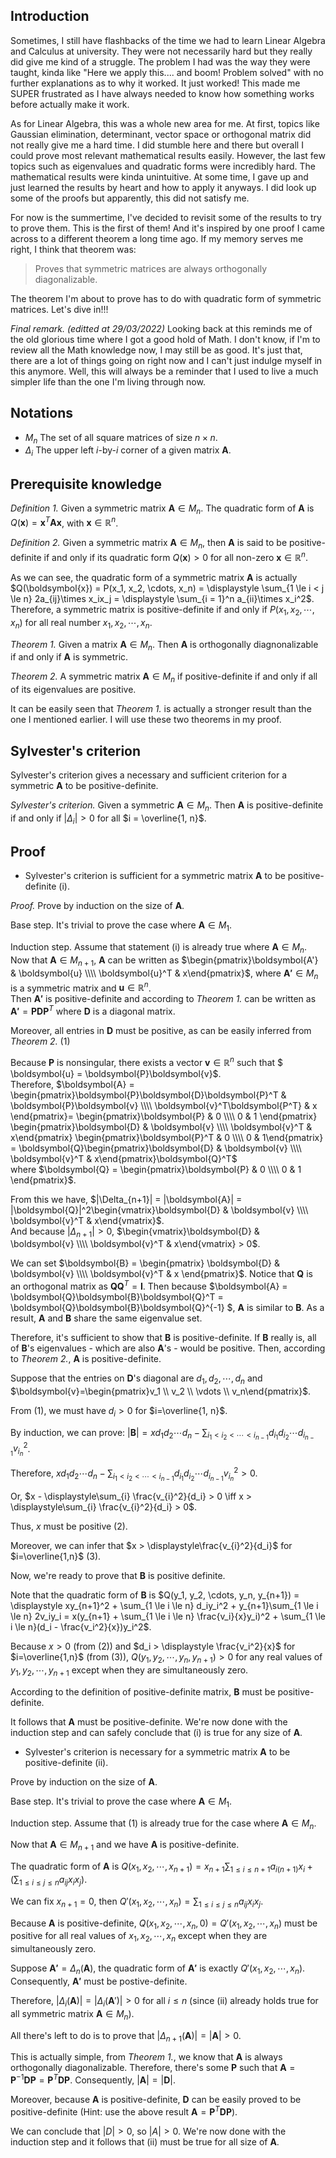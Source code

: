 ## Introduction

Sometimes, I still have flashbacks of the time we had to learn Linear Algebra and Calculus at university. They were not necessarily hard but they really did give me kind of a struggle. The problem I had was the way they were taught, kinda like "Here we apply this.... and boom! Problem solved" with no further explanations as to why it worked. It just worked! This made me SUPER frustrated as I have always needed to know how something works before actually make it work.

As for Linear Algebra, this was a whole new area for me. At first, topics like Gaussian elimination, determinant, vector space or orthogonal matrix did not really give me a hard time. I did stumble here and there but overall I could prove most relevant mathematical results easily. However, the last few topics such as eigenvalues and quadratic forms were incredibly hard. The mathematical results were kinda unintuitive. At some time, I gave up and just learned the results by heart and how to apply it anyways. I did look up some of the proofs but apparently, this did not satisfy me.

For now is the summertime, I've decided to revisit some of the results to try to prove them. This is the first of them! And it's inspired by one proof I came across to a different theorem a long time ago. If my memory serves me right, I think that theorem was:

> Proves that symmetric matrices are always orthogonally diagonalizable.

The theorem I'm about to prove has to do with quadratic form of symmetric matrices. Let's dive in!!!

*Final remark. (editted at 29/03/2022)* Looking back at this reminds me of the old glorious time where I got a good hold of Math. I don't know, if I'm to review all the Math knowledge now, I may still be as good. It's just that, there are a lot of things going on right now and I can't just indulge myself in this anymore. Well, this will always be a reminder that I used to live a much simpler life than the one I'm living through now.

## Notations

* $M_n$ The set of all square matrices of size $n \times n$.
* $\Delta_i$ The upper left $i$-by-$i$ corner of a given matrix $\boldsymbol{A}$.

## Prerequisite knowledge


*Definition 1.* Given a symmetric matrix $\boldsymbol{A} \in M_n$. The quadratic form of $\boldsymbol{A}$ is $Q(\boldsymbol{x}) = \boldsymbol{x}^T\boldsymbol{A}\boldsymbol{x}$, with $\boldsymbol{x} \in \mathbb{R}^n$.

*Definition 2.* Given a symmetric matrix $\boldsymbol{A} \in M_n$, then $\boldsymbol{A}$ is said to be positive-definite if and only if its quadratic form $Q(\boldsymbol{x}) > 0$ for all non-zero $\boldsymbol{x} \in \mathbb{R}^n$.

As we can see, the quadratic form of a symmetric matrix $\boldsymbol{A}$ is actually $Q(\boldsymbol{x}) = P(x_1, x_2, \cdots, x_n) = \displaystyle \sum_{1 \le i < j \le n} 2a_{ij}\times x_ix_j = \displaystyle \sum_{i = 1}^n a_{ii}\times x_i^2$. Therefore, a symmetric matrix is positive-definite if and only if $P(x_1, x_2, \cdots, x_n)$ for all real number $x_1, x_2, \cdots, x_n$.

*Theorem 1.* Given a matrix $\boldsymbol{A} \in M_n$. Then $\boldsymbol{A}$ is orthogonally diagnonalizable if and only if $\boldsymbol{A}$ is symmetric.

*Theorem 2.* A symmetric matrix $\boldsymbol{A} \in M_n$ if positive-definite if and only if all of its eigenvalues are positive.

It can be easily seen that *Theorem 1.* is actually a stronger result than the one I mentioned earlier. I will use these two theorems in my proof.

## Sylvester's criterion

Sylvester's criterion
 gives a necessary and sufficient criterion
 for a symmetric $\boldsymbol{A}$ to be positive-definite.

*Sylvester's criterion.* Given a symmetric $\boldsymbol{A} \in M_n$. Then $\boldsymbol{A}$ is positive-definite if and only if $|\Delta_i| > 0$ for all $i = \overline{1, n}$.

## Proof

* Sylvester's criterion is sufficient for a symmetric matrix $\boldsymbol{A}$ to be positive-definite (i).

*Proof.* Prove by induction on the size of $\boldsymbol{A}$.

Base step. It's trivial to prove the case where $\boldsymbol{A} \in M_1$.

Induction step. Assume that statement (i) is already true where $\boldsymbol{A} \in M_n$.  
Now that $\boldsymbol{A} \in M_{n+1}$, $\boldsymbol{A}$ can be written as $\begin{pmatrix}\boldsymbol{A'} & \boldsymbol{u} \\\\ \boldsymbol{u}^T & x\end{pmatrix}$, where $\boldsymbol{A'} \in M_n$ is a symmetric matrix and $\boldsymbol{u} \in \mathbb{R}^n$.  
Then $\boldsymbol{A'}$ is positive-definite and according to *Theorem 1.* can be written as $\boldsymbol{A'} = \boldsymbol{P}\boldsymbol{D}\boldsymbol{P}^{T}$ where  $\boldsymbol{D}$ is a diagonal matrix.

Moreover, all entries in $\boldsymbol{D}$ must be positive, as can be easily inferred from *Theorem 2.* (1)  

Because $\boldsymbol{P}$ is nonsingular, there exists a vector $\boldsymbol{v} \in \mathbb{R}^n$ such that $ \boldsymbol{u} = \boldsymbol{P}\boldsymbol{v}$.  
Therefore, $\boldsymbol{A} = \begin{pmatrix}\boldsymbol{P}\boldsymbol{D}\boldsymbol{P}^T & \boldsymbol{P}\boldsymbol{v} \\\\ \boldsymbol{v}^T\boldsymbol{P^T} & x \end{pmatrix}= \begin{pmatrix}\boldsymbol{P} & 0 \\\\ 0 & 1 \end{pmatrix} \begin{pmatrix}\boldsymbol{D} & \boldsymbol{v} \\\\ \boldsymbol{v}^T & x\end{pmatrix} \begin{pmatrix}\boldsymbol{P}^T & 0 \\\\ 0 & 1\end{pmatrix} = \boldsymbol{Q}\begin{pmatrix}\boldsymbol{D} & \boldsymbol{v} \\\\ \boldsymbol{v}^T & x\end{pmatrix}\boldsymbol{Q}^T$  
where $\boldsymbol{Q} = \begin{pmatrix}\boldsymbol{P} & 0 \\\\ 0 & 1 \end{pmatrix}$.

From this we have, $|\Delta_{n+1}| = |\boldsymbol{A}| = |\boldsymbol{Q}|^2\begin{vmatrix}\boldsymbol{D} & \boldsymbol{v} \\\\ \boldsymbol{v}^T & x\end{vmatrix}$.  
And because $|\Delta_{n+1}|> 0$, $\begin{vmatrix}\boldsymbol{D} & \boldsymbol{v} \\\\ \boldsymbol{v}^T & x\end{vmatrix} > 0$.

We can set $\boldsymbol{B} = \begin{pmatrix} \boldsymbol{D} & \boldsymbol{v} \\\\ \boldsymbol{v}^T & x \end{pmatrix}$. Notice that $\boldsymbol{Q}$ is an orthogonal matrix as $\boldsymbol{Q}\boldsymbol{Q}^T = \boldsymbol{I}$. Then because $\boldsymbol{A} = \boldsymbol{Q}\boldsymbol{B}\boldsymbol{Q}^T = \boldsymbol{Q}\boldsymbol{B}\boldsymbol{Q}^{-1} $, $\boldsymbol{A}$ is similar to $\boldsymbol{B}$. As a result, $\boldsymbol{A}$ and $\boldsymbol{B}$ share the same eigenvalue set.

Therefore, it's sufficient to show that $\boldsymbol{B}$ is positive-definite. If $\boldsymbol{B}$ really is, all of $\boldsymbol{B}$'s eigenvalues - which are also $\boldsymbol{A}$'s - would be positive. Then, according to *Theorem 2.*, $\boldsymbol{A}$ is positive-definite.

Suppose that the entries on $\boldsymbol{D}$'s diagonal are $d_1, d_2, \cdots, d_n$ and $\boldsymbol{v}=\begin{pmatrix}v_1 \\ v_2 \\ \vdots \\ v_n\end{pmatrix}$.

From (1), we must have $d_i > 0$ for $i=\overline{1, n}$.

By induction, we can prove: $|\boldsymbol{B}| = xd_1d_2\cdots d_n - \displaystyle\sum_{i_1 < i_2 < \cdots < i_{n-1}} d_{i_1}d_{i_2}\cdots d_{i_{n-1}}v_{i_n}^2$.

Therefore, $xd_1d_2\cdots d_n - \displaystyle\sum_{i_1 < i_2 < \cdots < i_{n-1}} d_{i_1}d_{i_2}\cdots d_{i_{n-1}}v_{i_n}^2 > 0$.

Or, $x - \displaystyle\sum_{i} \frac{v_{i}^2}{d_i} > 0 \iff x > \displaystyle\sum_{i} \frac{v_{i}^2}{d_i} > 0$.

Thus, $x$ must be positive (2).

Moreover, we can infer that $x > \displaystyle\frac{v_{i}^2}{d_i}$ for $i=\overline{1,n}$ (3).

Now, we're ready to prove that $\boldsymbol{B}$ is positive definite.

Note that the quadratic form of $\boldsymbol{B}$ is $Q(y_1, y_2, \cdots, y_n, y_{n+1}) = \displaystyle xy_{n+1}^2 + \sum_{1 \le i \le n} d_iy_i^2 + y_{n+1}\sum_{1 \le i \le n} 2v_iy_i = x(y_{n+1} + \sum_{1 \le i \le n} \frac{v_i}{x}y_i)^2 + \sum_{1 \le i \le n}(d_i - \frac{v_i^2}{x})y_i^2$.

Because $x > 0$ (from (2)) and $d_i > \displaystyle \frac{v_i^2}{x}$ for $i=\overline{1,n}$ (from (3)), $Q(y_1, y_2, \cdots, y_n, y_{n+1}) > 0$ for any real values of $y_1, y_2, \cdots, y_{n+1}$ except when they are simultaneously zero.

According to the definition of positive-definite matrix, $\boldsymbol{B}$ must be positive-definite.

It follows that $\boldsymbol{A}$ must be positive-definite. We're now done with the induction step and can safely conclude that (i) is true for any size of $\boldsymbol{A}$.

* Sylvester's criterion
 is necessary for a symmetric matrix $\boldsymbol{A}$ to be positive-definite (ii).

Prove by induction on the size of $\boldsymbol{A}$.

Base step. It's trivial to prove the case where $\boldsymbol{A} \in M_1$.

Induction step. Assume that (1) is already true for the case where $\boldsymbol{A} \in M_n$.

Now that $\boldsymbol{A} \in M_{n+1}$ and we have $\boldsymbol{A}$ is positive-definite.

The quadratic form of $\boldsymbol{A}$ is $Q(x_1, x_2, \cdots, x_{n+1}) = \displaystyle x_{n+1}\sum_{1 \le i \le n + 1} a_{i(n+1)}x_i +(\sum_{1 \le i \le j \le n}a_{ij}x_ix_j)$.

We can fix $x_{n+1} = 0$, then $Q'(x_1, x_2, \cdots, x_n) = \sum_{1 \le i \le j \le n}a_{ij}x_ix_j$.

Because $\boldsymbol{A}$ is positive-definite, $Q(x_1, x_2, \cdots, x_n, 0) = Q'(x_1, x_2, \cdots, x_n)$ must be positive for all real values of $x_1, x_2, \cdots, x_n$ except when they are simultaneously zero.

Suppose $\boldsymbol{A'} = \Delta_n(\boldsymbol{A})$, the quadratic form of $\boldsymbol{A'}$ is exactly $Q'(x_1, x_2, \cdots, x_n)$. Consequently, $\boldsymbol{A'}$ must be postive-definite.

Therefore, $|\Delta_i(\boldsymbol{A})| = |\Delta_i(\boldsymbol{A}')| > 0$ for all $i \le n$ (since (ii) already holds true for all symmetric matrix $\boldsymbol{A} \in M_n$).

All there's left to do is to prove that $|\Delta_{n+1}(\boldsymbol{A})| = |\boldsymbol{A}| > 0$.

This is actually simple, from *Theorem 1.*, we know that $\boldsymbol{A}$ is always orthogonally diagonalizable. Therefore, there's some $\boldsymbol{P}$ such that $\boldsymbol{A} = \boldsymbol{P}^{-1}\boldsymbol{D}\boldsymbol{P} = \boldsymbol{P}^{T}\boldsymbol{D}\boldsymbol{P}$. Consequently, $|\boldsymbol{A}| = |\boldsymbol{D}|$.

Moreover, because $\boldsymbol{A}$ is positive-definite, $\boldsymbol{D}$ can be easily proved to be positive-definite (Hint: use the above result $\boldsymbol{A}= \boldsymbol{P}^{T}\boldsymbol{D}\boldsymbol{P}$).

We can conclude that $|D| > 0$, so $|A| > 0$. We're now done with the induction step and it follows that (ii) must be true for all size of $\boldsymbol{A}$.
